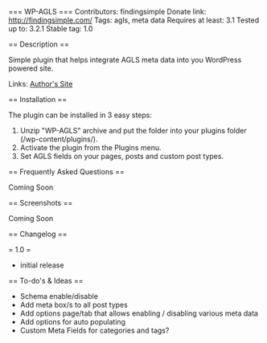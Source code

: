 === WP-AGLS ===
Contributors: findingsimple
Donate link: http://findingsimple.com/
Tags: agls, meta data
Requires at least: 3.1
Tested up to: 3.2.1
Stable tag: 1.0

== Description ==

Simple plugin that helps integrate AGLS meta data into you WordPress powered site.

Links: [Author's Site](http://findingsimple.com/)

== Installation ==

The plugin can be installed in 3 easy steps:

1. Unzip "WP-AGLS" archive and put the folder into your plugins folder (/wp-content/plugins/).
2. Activate the plugin from the Plugins menu.
3. Set AGLS fields on your pages, posts and custom post types.

== Frequently Asked Questions ==

Coming Soon

== Screenshots ==

Coming Soon

== Changelog ==

= 1.0 =
* initial release

== To-do's & Ideas ==
* Schema enable/disable
* Add meta box/s to all post types
* Add options page/tab that allows enabling / disabling various meta data
* Add options for auto populating
* Custom Meta Fields for categories and tags?

